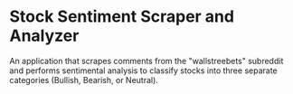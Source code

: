 # Stock Sentiment Scraper and Analyzer

An application that scrapes comments from the "wallstreebets" subreddit and performs sentimental analysis to classify stocks into three separate categories (Bullish, Bearish, or Neutral).
